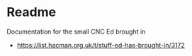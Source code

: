 # Readme

Documentation for the small CNC Ed brought in

  * https://list.hacman.org.uk/t/stuff-ed-has-brought-in/3172

